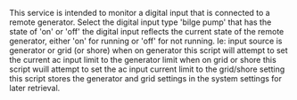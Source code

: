 This service is intended to monitor a digital input that is connected to a remote generator.
Select the digital input type 'bilge pump' that has the state of 'on' or 'off'
the digital input reflects the current state of the remote generator, either 'on' for running
or 'off' for not running. Ie: input source is generator or grid (or shore)
when on generator this script will attempt to set the current ac input limit to the generator limit
when on grid or shore this script wuill attempt to set the ac input current limit to the grid/shore setting
this script stores the generator and grid settings in the system settings for later retrieval.

